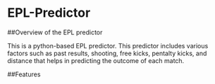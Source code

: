 # EPL-Predictor
##Overview of the EPL predictor

This is a python-based EPL predictor. This predictor includes various factors such as past results, shooting, free kicks, pentalty kicks, and distance that helps in predicting the outcome of each match.

##Features

